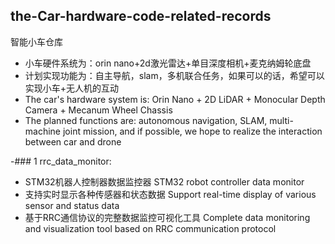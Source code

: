 ## the-Car-hardware-code-related-records
智能小车仓库
- 小车硬件系统为：orin nano+2d激光雷达+单目深度相机+麦克纳姆轮底盘
- 计划实现功能为：自主导航，slam，多机联合任务，如果可以的话，希望可以实现小车+无人机的互动
- The car's hardware system is: Orin Nano + 2D LiDAR + Monocular Depth Camera + Mecanum Wheel Chassis
- The planned functions are: autonomous navigation, SLAM, multi-machine joint mission, and if possible, we hope to realize the interaction between car and drone

-### 1 rrc_data_monitor:
- STM32机器人控制器数据监控器  STM32 robot controller data monitor
- 支持实时显示各种传感器和状态数据  Support real-time display of various sensor and status data
- 基于RRC通信协议的完整数据监控可视化工具  Complete data monitoring and visualization tool based on RRC communication protocol
